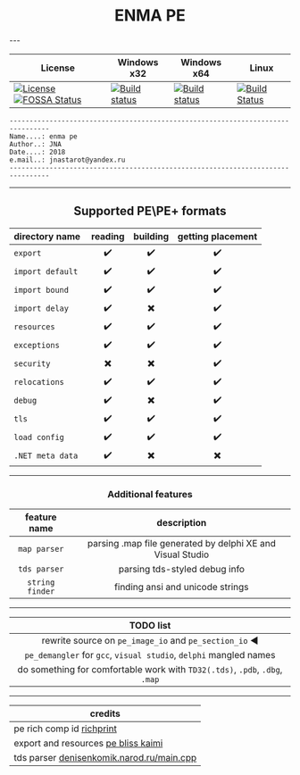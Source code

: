 <h1 align="center">ENMA PE</h1>
---

| License |  Windows x32 | Windows x64 | Linux |
| ------- |  ----------- | ----------- | ----- |
| [![License](https://img.shields.io/badge/license-BSD3-blue.svg)](https://github.com/jnastarot/enma_pe/blob/master/LICENSE)  [![FOSSA Status](https://app.fossa.io/api/projects/git%2Bgithub.com%2Fjnastarot%2Fenma_pe.svg?type=shield)](https://app.fossa.io/projects/git%2Bgithub.com%2Fjnastarot%2Fenma_pe?ref=badge_shield) | [![Build status](https://ci.appveyor.com/api/projects/status/ogdbdwhomqi1yoh1?svg=true)](https://ci.appveyor.com/project/jnastarot/enma-pe) | [![Build status](https://ci.appveyor.com/api/projects/status/b6bq9w9b1b7rjaoy?svg=true)](https://ci.appveyor.com/project/jnastarot/enma-pe-u6wir) | [![Build Status](https://api.travis-ci.org/jnastarot/enma_pe.svg?branch=master)](https://travis-ci.org/jnastarot/enma_pe) |




```
--------------------------------------------------------------------------------
Name....: enma pe
Author..: JNA
Date....: 2018
e.mail..: jnastarot@yandex.ru
--------------------------------------------------------------------------------
```
---
<h2 align="center">Supported PE\PE+ formats</h2>

| directory name | reading | building | getting placement |
| :-------------- | :-------: | :-------: | :-------: |
| `export` | :heavy_check_mark: | :heavy_check_mark: | :heavy_check_mark: |
| `import default ` | :heavy_check_mark: | :heavy_check_mark: | :heavy_check_mark: |
| `import bound ` | :heavy_check_mark: | :heavy_check_mark: | :heavy_check_mark: |
| `import delay` | :heavy_check_mark: | :heavy_multiplication_x: | :heavy_check_mark: |
| `resources` | :heavy_check_mark: | :heavy_check_mark: | :heavy_check_mark: |
| `exceptions` | :heavy_check_mark: | :heavy_check_mark: | :heavy_check_mark: |
| `security` | :heavy_multiplication_x: | :heavy_multiplication_x: | :heavy_check_mark: |
| `relocations` | :heavy_check_mark: | :heavy_check_mark: | :heavy_check_mark: |
| `debug` | :heavy_check_mark: | :heavy_multiplication_x: | :heavy_check_mark: |
| `tls` | :heavy_check_mark: | :heavy_check_mark: | :heavy_check_mark: |
| `load config` | :heavy_check_mark: | :heavy_check_mark: | :heavy_check_mark: |
| `.NET meta data` | :heavy_check_mark: | :heavy_multiplication_x: | :heavy_multiplication_x: |

---

<h3 align="center">Additional features</h3>

| feature name | description |
| :------: | :-----------: |
| `map parser` | parsing .map file generated by delphi XE and Visual Studio |
| `tds parser` | parsing tds-styled debug info |
| `string finder` | finding ansi and unicode strings |
---

| TODO list |
| :-------: |
| rewrite source on `pe_image_io` and `pe_section_io`   :arrow_backward: |
| `pe_demangler` for `gcc`, `visual studio`, `delphi` mangled names|
| do something for comfortable work with `TD32(.tds)`, `.pdb`, `.dbg`, `.map`|
---
 
| credits |
| ---------- |
| pe rich comp id [richprint](https://github.com/dishather/richprint/) |
| export and resources [pe bliss kaimi](http://kaimi.io/) |
| tds parser [denisenkomik.narod.ru/main.cpp](http://denisenkomik.narod.ru/main.cpp) |
